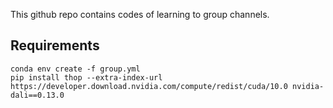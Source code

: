 This github repo contains codes of learning to group channels.


## Requirements

```
conda env create -f group.yml
pip install thop --extra-index-url https://developer.download.nvidia.com/compute/redist/cuda/10.0 nvidia-dali==0.13.0
```
